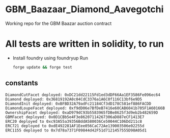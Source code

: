 # GBM_Baazaar_Diamond_Aavegotchi

Working repo for the GBM Baazar auction contract

# All tests are written in solidity, to run

- Install foundry using foundryup
  Run
  ```bash
  forge update && forge test
  ```

## constants

```
DiamondCutFacet deployed: 0xDC21dd22115Fd1ed3dDF66Aa1EF3586Fe096ec64
Diamond deployed: 0x36819192A0c04CdC3376a1A6C0f116C13bf6e9D5
DiamondInit deployed: 0xBFBD32A79adFc21184Cf3dD178C581ef886FACDD
DiamondLoupeFacet deployed: 0xf9dD06e7BfDeB7416e60CAB6041b705F1A60166B
OwnershipFacet deployed: 0xaD979dC93b5583965fDBe8625f3d9eb2b482659D
GBMFacet deployed: 0x0D1CBb5e4F3e86207114267306aD887eCF1413E7
ERC20 deployed to 0xc93A55a39356BddA580036Ce50044C106Dd211c8
ERC721 deployed to 0xdE492281AF1Eee056CaC72Ae139003506e02255d
ERC1155 deployed to 0x7d78a7371F09844d42F51d7121457555D98A05d1


```
